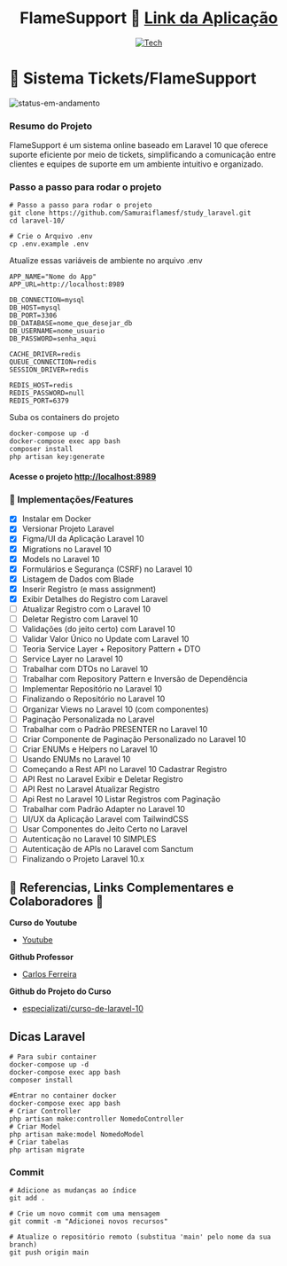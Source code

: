 <div align="center">
  
# FlameSupport 📁 <a href="#">Link da Aplicação</a>

</div>

<div align="center">
  
[![Tech](https://skillicons.dev/icons?i=figma,laravel,mysql)](https://skillicons.dev)

</div>

# 📄 Sistema Tickets/FlameSupport

![status-em-andamento](https://user-images.githubusercontent.com/62897976/185768581-1d051a52-2e60-4378-b31d-39028cbfb5c8.svg)

### Resumo do Projeto

FlameSupport é um sistema online baseado em Laravel 10 que oferece suporte eficiente por meio de tickets, simplificando a comunicação entre clientes e equipes de suporte em um ambiente intuitivo e organizado.

### Passo a passo para rodar o projeto

```
# Passo a passo para rodar o projeto
git clone https://github.com/Samuraiflamesf/study_laravel.git
cd laravel-10/

# Crie o Arquivo .env
cp .env.example .env
```
Atualize essas variáveis de ambiente no arquivo .env
```
APP_NAME="Nome do App"
APP_URL=http://localhost:8989

DB_CONNECTION=mysql
DB_HOST=mysql
DB_PORT=3306
DB_DATABASE=nome_que_desejar_db
DB_USERNAME=nome_usuario
DB_PASSWORD=senha_aqui

CACHE_DRIVER=redis
QUEUE_CONNECTION=redis
SESSION_DRIVER=redis

REDIS_HOST=redis
REDIS_PASSWORD=null
REDIS_PORT=6379
```
Suba os containers do projeto
```
docker-compose up -d
docker-compose exec app bash
composer install
php artisan key:generate

```
#### Acesse o projeto [http://localhost:8989](http://localhost:8989)

### 🎯 Implementações/Features
- [x] Instalar em Docker
- [x] Versionar Projeto Laravel
- [x] Figma/UI da Aplicação Laravel 10
- [x] Migrations no Laravel 10
- [x] Models no Laravel 10
- [x] Formulários e Segurança (CSRF) no Laravel 10
- [x] Listagem de Dados com Blade
- [x] Inserir Registro (e mass assignment)
- [x] Exibir Detalhes do Registro com Laravel
- [ ] Atualizar Registro com o Laravel 10
- [ ] Deletar Registro com Laravel 10
- [ ] Validações (do jeito certo) com Laravel 10
- [ ] Validar Valor Único no Update com Laravel 10
- [ ] Teoria Service Layer + Repository Pattern + DTO
- [ ] Service Layer no Laravel 10
- [ ] Trabalhar com DTOs no Laravel 10
- [ ] Trabalhar com Repository Pattern e Inversão de Dependência
- [ ] Implementar Repositório no Laravel 10
- [ ] Finalizando o Repositório no Laravel 10
- [ ] Organizar Views no Laravel 10 (com componentes)
- [ ] Paginação Personalizada no Laravel
- [ ] Trabalhar com o Padrão  PRESENTER no Laravel 10
- [ ] Criar Componente de Paginação Personalizado no Laravel 10
- [ ] Criar ENUMs e Helpers no Laravel 10
- [ ] Usando ENUMs no Laravel 10
- [ ] Começando a Rest API no Laravel 10 Cadastrar Registro
- [ ] API Rest no Laravel Exibir e Deletar Registro
- [ ] API Rest no Laravel Atualizar Registro
- [ ] Api Rest no Laravel 10 Listar Registros com Paginação
- [ ] Trabalhar com Padrão Adapter no Laravel 10
- [ ] UI/UX da Aplicação Laravel com TailwindCSS
- [ ] Usar Componentes do Jeito Certo no Laravel
- [ ] Autenticação no Laravel 10 SIMPLES
- [ ] Autenticação de APIs no Laravel com Sanctum
- [ ] Finalizando o Projeto Laravel 10.x

## 📕 Referencias, Links Complementares e Colaboradores 🤝

**Curso do Youtube**

- [Youtube](https://www.youtube.com/watch?v=AN-LZuw2GIc&list=PLVSNL1PHDWvQ1N6fqhQ5HQzFtN-xrkjNU)

**Github Professor**

- [Carlos Ferreira](https://github.com/carlosfgti)

**Github do Projeto do Curso**

- [especializati/curso-de-laravel-10](https://github.com/especializati/curso-de-laravel-10)

## Dicas Laravel

```
# Para subir container
docker-compose up -d 
docker-compose exec app bash
composer install
```

```
#Entrar no container docker
docker-compose exec app bash
# Criar Controller
php artisan make:controller NomedoController
# Criar Model
php artisan make:model NomedoModel
# Criar tabelas
php artisan migrate  
```

### Commit

```
# Adicione as mudanças ao índice
git add .

# Crie um novo commit com uma mensagem
git commit -m "Adicionei novos recursos"

# Atualize o repositório remoto (substitua 'main' pelo nome da sua branch)
git push origin main
```